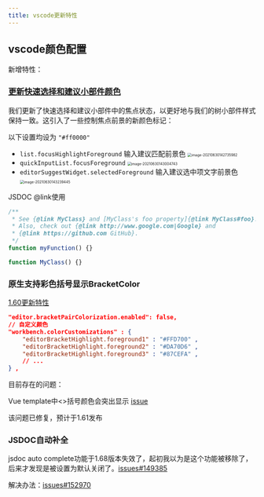 ```yaml
---
title: vscode更新特性
---
```


## vscode颜色配置

新增特性：

### [更新快速选择和建议小部件颜色](https://code.visualstudio.com/updates/v1_57#_updated-quick-pick-suggest-widget-colors)

我们更新了快速选择和建议小部件中的焦点状态，以更好地与我们的树小部件样式保持一致。这引入了一些控制焦点前景的新颜色标记：

以下设置均设为 `"#ff0000"`

- `list.focusHighlightForeground`  输入建议匹配前景色 <img src="/Users/cheng/Library/Application Support/typora-user-images/image-20210630142735982.png" alt="image-20210630142735982" style="zoom:50%;" />
- `quickInputList.focusForeground` <img src="/Users/cheng/Library/Application Support/typora-user-images/image-20210630143004743.png" alt="image-20210630143004743" style="zoom:50%;" />
- `editorSuggestWidget.selectedForeground`  输入建议选中项文字前景色 <img src="/Users/cheng/Library/Application Support/typora-user-images/image-20210630143239445.png" alt="image-20210630143239445" style="zoom:50%;" />





JSDOC @link使用

```js
/**
 * See {@link MyClass} and [MyClass's foo property]{@link MyClass#foo}.
 * Also, check out {@link http://www.google.com|Google} and
 * {@link https://github.com GitHub}.
 */
function myFunction() {}

function MyClass() {}
```



### 原生支持彩色括号显示BracketColor

[1.60更新特性](https://code.visualstudio.com/updates/v1_60#_high-performance-bracket-pair-colorization)

```json
"editor.bracketPairColorization.enabled": false,
// 自定义颜色
"workbench.colorCustomizations" : { 
    "editorBracketHighlight.foreground1" : "#FFD700" , 
    "editorBracketHighlight.foreground2" : "#DA70D6" , 
    "editorBracketHighlight.foreground3" : "#87CEFA" , 
    // ... 
} ,
```

目前存在的问题：

Vue template中<>括号颜色会突出显示 [issue](https://github.com/microsoft/vscode/issues/132476)

该问题已修复，预计于1.61发布



### JSDOC自动补全

jsdoc auto complete功能于1.68版本失效了，起初我以为是这个功能被移除了，后来才发现是被设置为默认关闭了。[issues#149385](https://github.com/microsoft/vscode/issues/149385)

解决办法：[issues#152970](https://github.com/microsoft/vscode/issues/152970)


